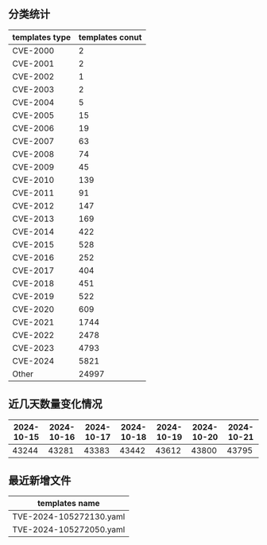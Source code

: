## 分类统计
| templates type | templates conut | 
| --- | --- |
| CVE-2000 | 2 |
| CVE-2001 | 2 |
| CVE-2002 | 1 |
| CVE-2003 | 2 |
| CVE-2004 | 5 |
| CVE-2005 | 15 |
| CVE-2006 | 19 |
| CVE-2007 | 63 |
| CVE-2008 | 74 |
| CVE-2009 | 45 |
| CVE-2010 | 139 |
| CVE-2011 | 91 |
| CVE-2012 | 147 |
| CVE-2013 | 169 |
| CVE-2014 | 422 |
| CVE-2015 | 528 |
| CVE-2016 | 252 |
| CVE-2017 | 404 |
| CVE-2018 | 451 |
| CVE-2019 | 522 |
| CVE-2020 | 609 |
| CVE-2021 | 1744 |
| CVE-2022 | 2478 |
| CVE-2023 | 4793 |
| CVE-2024 | 5821 |
| Other | 24997 |
## 近几天数量变化情况
|2024-10-15 | 2024-10-16 | 2024-10-17 | 2024-10-18 | 2024-10-19 | 2024-10-20 | 2024-10-21|
|--- | ------ | ------ | ------ | ------ | ------ | ---|
|43244 | 43281 | 43383 | 43442 | 43612 | 43800 | 43795|
## 最近新增文件
| templates name | 
| --- |
| TVE-2024-105272130.yaml |
| TVE-2024-105272050.yaml |
